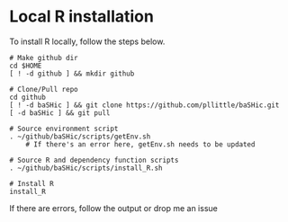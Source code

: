 # Local R installation

To install R locally, follow the steps below.

```Shell
# Make github dir
cd $HOME
[ ! -d github ] && mkdir github

# Clone/Pull repo
cd github
[ ! -d baSHic ] && git clone https://github.com/pllittle/baSHic.git
[ -d baSHic ] && git pull

# Source environment script
. ~/github/baSHic/scripts/getEnv.sh
	# If there's an error here, getEnv.sh needs to be updated

# Source R and dependency function scripts
. ~/github/baSHic/scripts/install_R.sh

# Install R
install_R
```

If there are errors, follow the output or drop me an issue

